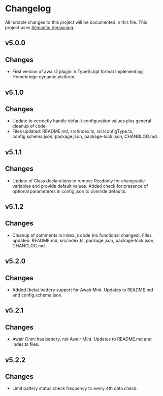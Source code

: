 # Changelog

All notable changes to this project will be documented in this file. This project uses [Semantic Versioning](https://semver.org/).

## v5.0.0
  ## Changes

  * First version of awair2 plugin in TypeScript format implementing Homebridge dynamic platform.

## v5.1.0
  ## Changes

  * Update to correctly handle default configuration values plus general cleanup of code. 
  * Files updated: README.md, src/index.ts, src/configType.ts, config.schema.json, package.json, package-lock.json, CHANGLOG.md.

## v5.1.1
  ## Changes

  * Update of Class declarations to remove Readonly for changeable variables and provide default values. Added check for presence of optional parameteres in config.json to override defaults.

## v5.1.2
  ## Changes

  * Cleanup of comments in index.js code (no functional changes). Files updated: README.md, src/index.ts, package.json, package-lock.json, CHANGLOG.md.

## v5.2.0
  ## Changes

  * Added (beta) battery support for Awair Mint. Updates to README.md and config.schema.json.

## v5.2.1
  ## Changes

  * Awair Onmi has battery, not Awair Mint. Updates to README.md and indes.ts files.

## v5.2.2
  ## Changes

  * Limit battery status check frequency to every 4th data check.

